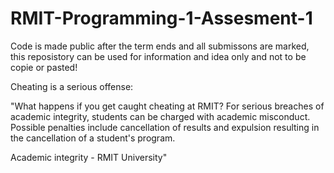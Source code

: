 # RMIT-Programming-1-Assesment-1

Code is made public after the term ends and all submissons are marked, this reposistory can be used for information and idea only and not to be copie or pasted!

Cheating is a serious offense:

"What happens if you get caught cheating at RMIT?
For serious breaches of academic integrity, students can be charged with academic misconduct. Possible penalties include cancellation of results and expulsion resulting in the cancellation of a student's program.

Academic integrity - RMIT University"
